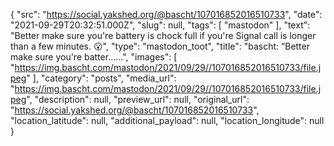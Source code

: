 {
  "src": "https://social.yakshed.org/@bascht/107016852016510733",
  "date": "2021-09-29T20:32:51.000Z",
  "slug": null,
  "tags": [
    "mastodon"
  ],
  "text": "Better make sure you're battery is chock full if you're Signal call is longer than a few minutes. 😮",
  "type": "mastodon_toot",
  "title": "bascht: “Better make sure you're batter……",
  "images": [
    "https://img.bascht.com/mastodon/2021/09/29//107016852016510733/file.jpeg"
  ],
  "category": "posts",
  "media_url": "https://img.bascht.com/mastodon/2021/09/29//107016852016510733/file.jpeg",
  "description": null,
  "preview_url": null,
  "original_url": "https://social.yakshed.org/@bascht/107016852016510733",
  "location_latitude": null,
  "additional_payload": null,
  "location_longitude": null
}
